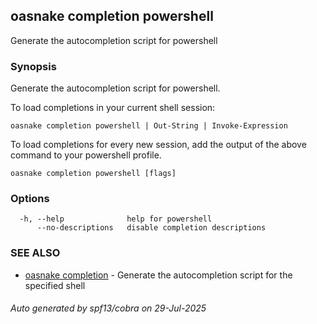 ## oasnake completion powershell

Generate the autocompletion script for powershell

### Synopsis

Generate the autocompletion script for powershell.

To load completions in your current shell session:

	oasnake completion powershell | Out-String | Invoke-Expression

To load completions for every new session, add the output of the above command
to your powershell profile.


```
oasnake completion powershell [flags]
```

### Options

```
  -h, --help              help for powershell
      --no-descriptions   disable completion descriptions
```

### SEE ALSO

* [oasnake completion](oasnake_completion.md)	 - Generate the autocompletion script for the specified shell

###### Auto generated by spf13/cobra on 29-Jul-2025
